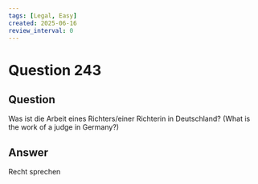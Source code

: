 ```yaml
---
tags: [Legal, Easy]
created: 2025-06-16
review_interval: 0
---
```


# Question 243

## Question

Was ist die Arbeit eines Richters/einer Richterin in Deutschland? (What is the work of a judge in Germany?)

## Answer

Recht sprechen
